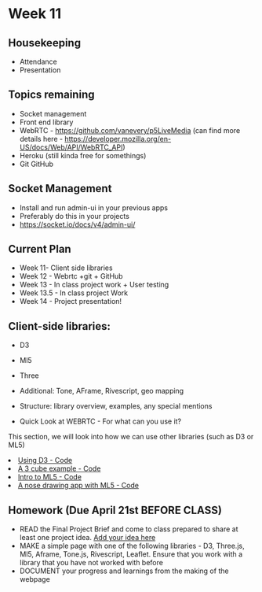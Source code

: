 # Week 11
## Housekeeping
* Attendance
* Presentation

## Topics remaining
* Socket management
* Front end library
* WebRTC - https://github.com/vanevery/p5LiveMedia (can find more details here - https://developer.mozilla.org/en-US/docs/Web/API/WebRTC_API)
* Heroku (still kinda free for somethings)
* Git GitHub

## Socket Management
* Install and run admin-ui in your previous apps
* Preferably do this in your projects
* https://socket.io/docs/v4/admin-ui/

## Current Plan
* Week 11- Client side libraries
* Week 12 - Webrtc +git + GitHub
* Week 13 - In class project work + User testing
* Week 13.5 - In class project Work
* Week 14 - Project presentation!

## Client-side libraries:
  * D3
  * Ml5
  * Three
  * Additional: Tone, AFrame, Rivescript, geo mapping
  * Structure: library overview, examples, any special mentions

* Quick Look at WEBRTC - For what can you use it?

This section, we will look into how we can use other libraries (such as D3 or ML5)
 <li>
    <a href="https://github.com/MathuraMG/
ConnectionsLabSpring22/tree/master/Week_11_Client_Side/D3"
        target="_blank">
        Using D3 - Code
    </a>
</li>
<li>
    <a href="https://github.com/MathuraMG/
ConnectionsLabSpring22/tree/master/Week_11_Client_Side/Three_Cube_Example"
        target="_blank">
        A 3 cube example - Code
    </a>
</li>
<li>
    <a href="https://github.com/MathuraMG/
ConnectionsLabSpring22/tree/master/Week_11_Client_Side/ML5_Hello_World"
        target="_blank">
        Intro to ML5 - Code
    </a>
</li>  
<li>
    <a href="https://editor.p5js.org/pclusers/sketches/C5Hmq4b9b"
        target="_blank">
        A nose drawing app with ML5 - Code
    </a>
</li>

## Homework (Due April 21st BEFORE CLASS)
* READ the Final Project Brief and come to class prepared to share at least one project idea. [Add your idea here](https://docs.google.com/document/d/1y3HMEygv5-FFvFV3g3JQWCcg7wEPwZOvIFZBkkj6KSk/edit?usp=sharing)
* MAKE a simple page with one of the following libraries - D3, Three.js, Ml5, Aframe, Tone.js, Rivescript, Leaflet. Ensure that you work with a library that you have not worked with before
* DOCUMENT your progress and learnings from the making of the webpage

